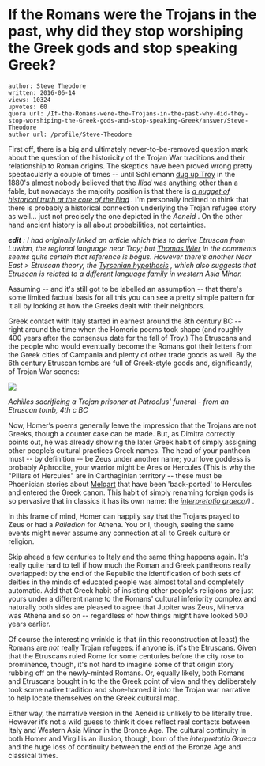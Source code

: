 # If the Romans were the Trojans in the past, why did they stop worshiping the Greek gods and stop speaking Greek?

	author: Steve Theodore
	written: 2016-06-14
	views: 10324
	upvotes: 60
	quora url: /If-the-Romans-were-the-Trojans-in-the-past-why-did-they-stop-worshiping-the-Greek-gods-and-stop-speaking-Greek/answer/Steve-Theodore
	author url: /profile/Steve-Theodore


First off, there is a big and ultimately never-to-be-removed question mark about the question of the historicity of the Trojan War traditions and their relationship to Roman origins. The skeptics have been proved wrong pretty spectacularly a couple of times -- until Schliemann [dug up Troy](http://cerhas.uc.edu/troy/q415.html) in the 1880's almost nobody believed that the _Iliad_  was anything other than a fable, but nowadays the majority position is that there is _[a nugget of historical truth at the core of the Iliad](https://www.quora.com/Why-do-archeologists-think-that-the-Trojan-War-happened)_ _._  I'm personally inclined to think that there is probably a historical connection underlying the Trojan refugee story as well... just not precisely the one depicted in the _Aeneid_ . On the other hand ancient history is all about probabilities, not certainties.

___edit___ _: I had originally linked an article which tries to derive Etruscan from Luwian, the regional language near Troy; but_ _[Thomas Wier](https://www.quora.com/profile/Thomas-Wier)_ _in the comments seems quite certain that reference is bogus. However there’s another Near East > Etruscan theory, the_ _[Tyrsenian hypothesis](https://en.wikipedia.org/wiki/Tyrsenian_languages)_ _, which also suggests that Etruscan is related to a different language family in western Asia Minor._ 

Assuming -- and it's still got to be labelled an assumption -- that there's some limited factual basis for all this you can see a pretty simple pattern for it all by looking at how the Greeks dealt with their neighbors.

Greek contact with Italy started in earnest around the 8th century BC -- right around the time when the Homeric poems took shape (and roughly 400 years after the consensus date for the fall of Troy.) The Etruscans and the people who would eventually become the Romans got their letters from the Greek cities of Campania and plenty of other trade goods as well. By the 6th century Etruscan tombs are full of Greek-style goods and, significantly, of Trojan War scenes:

![](https://qph.fs.quoracdn.net/main-qimg-1d4db28e3b69a81fe75b638eed3dcad8)

_Achilles sacrificing a Trojan prisoner at Patroclus' funeral - from an Etruscan tomb, 4th c BC_ 

Now, Homer’s poems generally leave the impression that the Trojans are not Greeks, though a counter case can be made. But, as Dimitra correctly points out, he was already showing the later Greek habit of simply assigning other people’s cultural practices Greek names. The head of your pantheon must -- by definition -- be Zeus under another name; your love goddess is probably Aphrodite, your warrior might be Ares or Hercules (This is why the "Pillars of Hercules" are in Carthaginian territory -- these must be Phoenician stories about [Melqart](https://www.ancient.eu/Melqart/) that have been 'back-ported' to Hercules and entered the Greek canon. This habit of simply renaming foreign gods is so pervasive that in classics it has its own name: the _[interpretatio graeca](https://en.wikipedia.org/wiki/Interpretatio_graeca)/)_ _._ 

In this frame of mind, Homer can happily say that the Trojans prayed to Zeus or had a _Palladion_ for Athena. You or I, though, seeing the same events might never assume any connection at all to Greek culture or religion.

Skip ahead a few centuries to Italy and the same thing happens again. It's really quite hard to tell if how much the Roman and Greek pantheons really overlapped: by the end of the Republic the identification of both sets of deities in the minds of educated people was almost total and completely automatic. Add that Greek habit of insisting other people's religions are just yours under a different name to the Romans' cultural inferiority complex and naturally both sides are pleased to agree that Jupiter was Zeus, Minerva was Athena and so on -- regardless of how things might have looked 500 years earlier.

Of course the interesting wrinkle is that (in this reconstruction at least) the Romans are _not_ really Trojan refugees: if anyone is, it's the Etruscans. Given that the Etruscans ruled Rome for some centuries before the city rose to prominence, though, it's not hard to imagine some of that origin story rubbing off on the newly-minted Romans. Or, equally likely, both Romans and Etruscans bought in to the the Greek point of view and they deliberately took some native tradition and shoe-horned it into the Trojan war narrative to help locate themselves on the Greek cultural map.

Either way, the narrative version in the Aeneid is unlikely to be literally true. However it’s not a wild guess to think it does reflect real contacts between Italy and Western Asia Minor in the Bronze Age. The cultural continuity in both Homer and Virgil is an illusion, though, born of the _interpretatio Graeca_  and the huge loss of continuity between the end of the Bronze Age and classical times.

